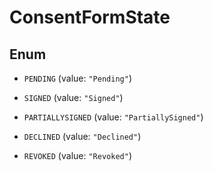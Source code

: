 

# ConsentFormState

## Enum


* `PENDING` (value: `"Pending"`)

* `SIGNED` (value: `"Signed"`)

* `PARTIALLYSIGNED` (value: `"PartiallySigned"`)

* `DECLINED` (value: `"Declined"`)

* `REVOKED` (value: `"Revoked"`)



